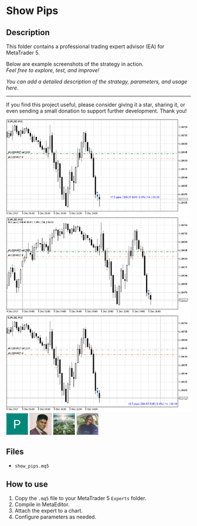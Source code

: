 # Show Pips

## Description
This folder contains a professional trading expert advisor (EA) for MetaTrader 5.

Below are example screenshots of the strategy in action.  
*Feel free to explore, test, and improve!*

*You can add a detailed description of the strategy, parameters, and usage here.*

---

If you find this project useful, please consider giving it a star, sharing it, or even sending a small donation to support further development. Thank you!

![Screenshot](1__2.png)
![Screenshot](2__1.png)
![Screenshot](3.png)
![Screenshot](5D5713C0-2A4D.png)
![Screenshot](6600d2cd-be6c.jpg)
![Screenshot](66583a57-610a.jpg)
![Screenshot](67fb0978-9465.jpg)

## Files
- `show_pips.mq5`

## How to use
1. Copy the `.mq5` file to your MetaTrader 5 `Experts` folder.
2. Compile in MetaEditor.
3. Attach the expert to a chart.
4. Configure parameters as needed.
